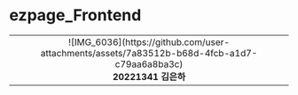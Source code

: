 # ezpage_Frontend
<table>
  <tr>
    <td align="center">
      ![IMG_6036](https://github.com/user-attachments/assets/7a83512b-b68d-4fcb-a1d7-c79aa6a8ba3c)
<br/>
      <b> 20221341 김은하 </b>
    </td>
  </tr>
</table>  
